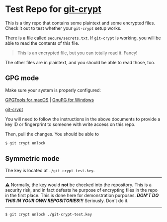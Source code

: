# Test Repo for [git-crypt](https://github.com/CyberScout/git-crypt)

This is a tiny repo that contains some plaintext and some encrypted
files. Check it out to test whether your `git-crypt` setup works.

There is a file called `secure/secrets.txt`. If
`git-crypt` is working, you will be able to read the contents of
this file.

> This is an encrypted file, but you can totally read it. Fancy!

The other files are in plaintext, and you should be able to read
those, too.

## GPG mode

Make sure your system is properly configured:

[GPGTools for macOS](https://cyberscout.atlassian.net/wiki/spaces/AD/pages/374079530/GPGTools+for+macOS)
|
[GnuPG for Windows](https://cyberscout.atlassian.net/wiki/spaces/AD/pages/376733742/GnuPG+for+Windows)

[git-crypt](https://cyberscout.atlassian.net/wiki/spaces/AD/pages/378929153/git-crypt)

You will need to follow the instructions in the above documents
to provide a key ID or fingerprint to someone with write access
on this repo.

Then, pull the changes. You should be able to

```bash
$ git crypt unlock
```

## Symmetric mode

The key is located at `./git-crypt-test.key`.

----

:warning: Normally, the key would **not** be checked into the
repository. This is a security risk, and in fact defeats he purpose
of encrypting files in the repo in the first place. This is done
here for demonstration purposes. _**DON'T DO THIS IN YOUR OWN
REPOSITORIES!!!**_ Seriously. Don't do it.

----

```bash
$ git crypt unlock ./git-crypt-test.key
```
